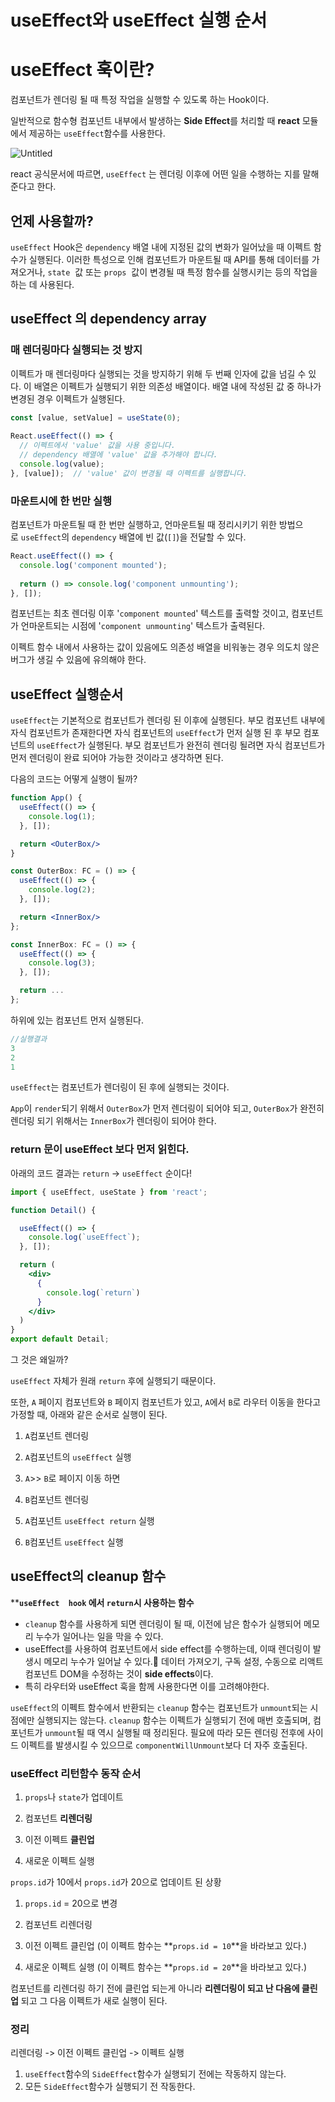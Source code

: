 # useEffect와 useEffect 실행 순서

# useEffect 훅이란?

컴포넌트가 렌더링 될 때 특정 작업을 실행할 수 있도록 하는 Hook이다.

일반적으로 함수형 컴포넌트 내부에서 발생하는 **Side Effect**를 처리할 때 **react** 모듈에서 제공하는 `useEffect`함수를 사용한다.

![Untitled](https://s3.us-west-2.amazonaws.com/secure.notion-static.com/3dcba8cd-4f4f-4429-9cd2-2670d5e11378/Untitled.png?X-Amz-Algorithm=AWS4-HMAC-SHA256&X-Amz-Content-Sha256=UNSIGNED-PAYLOAD&X-Amz-Credential=AKIAT73L2G45EIPT3X45%2F20230117%2Fus-west-2%2Fs3%2Faws4_request&X-Amz-Date=20230117T104830Z&X-Amz-Expires=86400&X-Amz-Signature=07e62ecc9f29f3b314487d2a2097ade3a289b980de812254464830cb012ef1cd&X-Amz-SignedHeaders=host&response-content-disposition=filename%3D%22Untitled.png%22&x-id=GetObject)

react 공식문서에 따르면, `useEffect` 는 렌더링 이후에 어떤 일을 수행하는 지를 말해준다고 한다.

## 언제 사용할까?

`useEffect` Hook은 `dependency` 배열 내에 지정된 값의 변화가 일어났을 때 이펙트 함수가 실행된다. 이러한 특성으로 인해 컴포넌트가 마운트될 때 API를 통해 데이터를 가져오거나, `state`  값 또는 `props`  값이 변경될 때 특정 함수를 실행시키는 등의 작업을 하는 데 사용된다.

## ****useEffect 의 dependency array****

### **매 렌더링마다 실행되는 것 방지**

이펙트가 매 렌더링마다 실행되는 것을 방지하기 위해 두 번째 인자에 값을 넘길 수 있다. 이 배열은 이펙트가 실행되기 위한 의존성 배열이다. 배열 내에 작성된 값 중 하나가 변경된 경우 이펙트가 실행된다.

```jsx
const [value, setValue] = useState(0);
 
React.useEffect(() => {
  // 이펙트에서 'value' 값을 사용 중입니다.
  // dependency 배열에 'value' 값을 추가해야 합니다.
  console.log(value);
}, [value]);  // 'value' 값이 변경될 때 이펙트를 실행합니다.
```

### **마운트시에 한 번만 실행**

컴포넌트가 마운트될 때 한 번만 실행하고, 언마운트될 때 정리시키기 위한 방법으로 `useEffect`의 `dependency` 배열에 빈 값(`[]`)을 전달할 수 있다.

```jsx
React.useEffect(() => {
  console.log('component mounted');
 
  return () => console.log('component unmounting');
}, []);
```

컴포넌트는 최초 렌더링 이후 '`component mounted`' 텍스트를 출력할 것이고, 컴포넌트가 언마운트되는 시점에 '`component unmounting`' 텍스트가 출력된다.

이펙트 함수 내에서 사용하는 값이 있음에도 의존성 배열을 비워놓는 경우 의도치 않은 버그가 생길 수 있음에 유의해야 한다.

## useEffect 실행순서

`useEffect`는 기본적으로 컴포넌트가 렌더링 된 이후에 실행된다.
부모 컴포넌트 내부에 자식 컴포넌트가 존재한다면 자식 컴포넌트의 `useEffect`가 먼저 실행 된 후 부모 컴포넌트의 `useEffect`가 실행된다.
부모 컴포넌트가 완전히 렌더링 될려면 자식 컴포넌트가 먼저 렌더링이 완료 되어야 가능한 것이라고 생각하면 된다.

다음의 코드는 어떻게 실행이 될까?

```jsx
function App() {
  useEffect(() => {
    console.log(1);
  }, []);

  return <OuterBox/>
}

const OuterBox: FC = () => {
  useEffect(() => {
    console.log(2);
  }, []);

  return <InnerBox/>
};

const InnerBox: FC = () => {
  useEffect(() => {
    console.log(3);
  }, []);

  return ...
};
```

하위에 있는 컴포넌트 먼저 실행된다.

```jsx
//실행결과
3
2
1
```

`useEffect`는 컴포넌트가 렌더링이 된 후에 실행되는 것이다. 

`App`이 `render`되기 위해서 `OuterBox`가 먼저 렌더링이 되어야 되고, `OuterBox`가 완전히 렌더링 되기 위해서는 `InnerBox`가 렌더링이 되어야 한다.

### return 문이 useEffect 보다 먼저 읽힌다.

아래의 코드 결과는 `return` -> `useEffect` 순이다!

```jsx
import { useEffect, useState } from 'react';

function Detail() {

  useEffect(() => {
    console.log(`useEffect`);
  }, []);

  return (
    <div>
      {
        console.log(`return`)
      }
    </div>
  )
}
export default Detail;
```

그 것은 왜일까?

`useEffect` 자체가 원래 `return` 후에 실행되기 때문이다.

또한, `A` 페이지 컴포넌트와 `B` 페이지 컴포넌트가 있고, `A`에서 `B`로 라우터 이동을 한다고 가정할 때, 아래와 같은 순서로 실행이 된다.

1. `A`컴포넌트 렌더링

2. `A`컴포넌트의 `useEffect` 실행

3. `A`>> `B`로 페이지 이동 하면

4. `B`컴포넌트 렌더링

5. `A`컴포넌트 `useEffect return` 실행

6. `B`컴포넌트 `useEffect` 실행

## ****useEffect의 cleanup 함수****

****`useEffect  hook` 에서 `return`시 사용하는 함수**

- `cleanup` 함수를 사용하게 되면 렌더링이 될 때, 이전에 남은 함수가 실행되어 메모리 누수가 일어나는 일을 막을 수 있다.
- useEffect를 사용하여 컴포넌트에서 side effect를 수행하는데, 이때 렌더링이 발생시 메모리 누수가 일어날 수 있다.🍠 데이터 가져오기, 구독 설정, 수동으로 리액트 컴포넌트 DOM을 수정하는 것이 **side effects**이다.
- 특히 라우터와 useEffect 훅을 함께 사용한다면 이를 고려해야한다.

`useEffect`의 이펙트 함수에서 반환되는 `cleanup` 함수는 컴포넌트가 `unmount`되는 시점에만 실행되지는 않는다. `cleanup` 함수는 이펙트가 실행되기 전에 매번 호출되며, 컴포넌트가 `unmount`될 때 역시 실행될 때 정리된다. 필요에 따라 모든 렌더링 전후에 사이드 이펙트를 발생시킬 수 있으므로 `componentWillUnmount`보다 더 자주 호출된다.

### useEffect 리턴함수 동작 순서

1. `props`나 `state`가 업데이트

2. 컴포넌트 **리렌더링**

3. 이전 이펙트 **클린업**

4. 새로운 이펙트 실행

`props.id`가 10에서 `props.id`가 20으로 업데이트 된 상황

1. `props.id` = 20으로 변경

2. 컴포넌트 리렌더링

3. 이전 이펙트 클린업 (이 이펙트 함수는 **`props.id = 10`**을 바라보고 있다.)

4. 새로운 이펙트 실행 (이 이펙트 함수는 **`props.id = 20`**을 바라보고 있다.)

컴포넌트를 리렌더링 하기 전에 클린업 되는게 아니라 **리렌더링이 되고 난 다음에 클린업**
되고 그 다음 이펙트가 새로 실행이 된다.

### 정리

리렌더링 -> 이전 이펙트 클린업 -> 이펙트 실행

1. `useEffect`함수의 `SideEffect`함수가 실행되기 전에는 작동하지 않는다.
2. 모든 `SideEffect`함수가 실행되기 전 작동한다.
